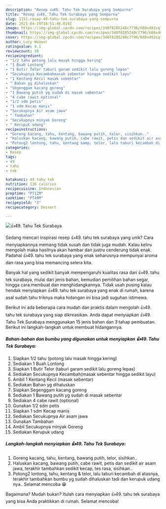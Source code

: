 ```yaml
---
description: "Resep 👍49. Tahu Tek Surabaya yang Sempurna"
title: "Resep 👍49. Tahu Tek Surabaya yang Sempurna"
slug: 1151-resep-49-tahu-tek-surabaya-yang-sempurna
date: 2021-04-19T18:51:48.019Z
image: https://img-global.cpcdn.com/recipes/340f8285248c7796/680x482cq70/👍49-tahu-tek-surabaya-foto-resep-utama.jpg
thumbnail: https://img-global.cpcdn.com/recipes/340f8285248c7796/680x482cq70/👍49-tahu-tek-surabaya-foto-resep-utama.jpg
cover: https://img-global.cpcdn.com/recipes/340f8285248c7796/680x482cq70/👍49-tahu-tek-surabaya-foto-resep-utama.jpg
author: Lucy Weaver
ratingvalue: 4.1
reviewcount: 10
recipeingredient:
- "1/2 tahu potong lalu masak hingga kering"
- "1 Buah Lontong"
- "1 Butir Telor taburi garam sedikit lalu goreng lepas"
- "Secukupnya Kecambahmasak sebentar hingga sedikit layu"
- "1 Kentang Kecil masak sebentar"
- " Bahan yg dihaluskan"
- "Segenggam kacang goreng"
- "1 Bawang putih yg sudah di masak sebentar"
- "4 cabe rawit optional"
- "1/2 sdm petis"
- "1 sdm Kecap manis"
- "Secukupnya Air asam jawa"
- " Tambahan"
- "Secukupnya minyak Goreng"
- " Kerupuk udang"
recipeinstructions:
- "Goreng kacang, tahu, kentang, bawang putih, telor, sisihkan.."
- "Haluskan kacang, bawang putih, cabe rawit, petis dan sedikit air asam jawa, terakhir tambahkan sedikit kecap, tes rasa, sisihkan.."
- "Potong2 lontong, tahu, kentang &amp; telor, lalu taburi kecambah di atasnya, terakhir tambahkan bumbu yg sudah dihaluskan tadi dan kerupuk udang nya.. Selamat mencoba 😁"
categories:
- Resep
tags:
- 49
- tahu
- tek

katakunci: 49 tahu tek 
nutrition: 116 calories
recipecuisine: Indonesian
preptime: "PT12M"
cooktime: "PT49M"
recipeyield: "3"
recipecategory: Dessert

---
```



![👍49. Tahu Tek Surabaya](https://img-global.cpcdn.com/recipes/340f8285248c7796/680x482cq70/👍49-tahu-tek-surabaya-foto-resep-utama.jpg)

Sedang mencari inspirasi resep 👍49. tahu tek surabaya yang unik? Cara menyiapkannya memang tidak susah dan tidak juga mudah. Kalau keliru mengolah maka hasilnya akan hambar dan justru cenderung tidak enak. Padahal 👍49. tahu tek surabaya yang enak seharusnya mempunyai aroma dan rasa yang bisa memancing selera kita.

Banyak hal yang sedikit banyak mempengaruhi kualitas rasa dari 👍49. tahu tek surabaya, mulai dari jenis bahan, kemudian pemilihan bahan segar, hingga cara membuat dan menghidangkannya. Tidak usah pusing kalau hendak menyiapkan 👍49. tahu tek surabaya yang enak di rumah, karena asal sudah tahu triknya maka hidangan ini bisa jadi suguhan istimewa.




Berikut ini ada beberapa cara mudah dan praktis dalam mengolah 👍49. tahu tek surabaya yang siap dikreasikan. Anda dapat menyiapkan 👍49. Tahu Tek Surabaya menggunakan 15 jenis bahan dan 3 tahap pembuatan. Berikut ini langkah-langkah untuk membuat hidangannya.

<!--inarticleads1-->

##### Bahan-bahan dan bumbu yang digunakan untuk menyiapkan 👍49. Tahu Tek Surabaya:

1. Siapkan 1/2 tahu (potong lalu masak hingga kering)
1. Sediakan 1 Buah Lontong
1. Siapkan 1 Butir Telor (taburi garam sedikit lalu goreng lepas)
1. Sediakan Secukupnya Kecambah(masak sebentar hingga sedikit layu)
1. Ambil 1 Kentang Kecil (masak sebentar)
1. Sediakan  Bahan yg dihaluskan
1. Siapkan Segenggam kacang goreng
1. Sediakan 1 Bawang putih yg sudah di masak sebentar
1. Sediakan 4 cabe rawit (optional)
1. Gunakan 1/2 sdm petis
1. Siapkan 1 sdm Kecap manis
1. Sediakan Secukupnya Air asam jawa
1. Gunakan  Tambahan
1. Ambil Secukupnya minyak Goreng
1. Sediakan  Kerupuk udang




<!--inarticleads2-->

##### Langkah-langkah menyiapkan 👍49. Tahu Tek Surabaya:

1. Goreng kacang, tahu, kentang, bawang putih, telor, sisihkan..
1. Haluskan kacang, bawang putih, cabe rawit, petis dan sedikit air asam jawa, terakhir tambahkan sedikit kecap, tes rasa, sisihkan..
1. Potong2 lontong, tahu, kentang &amp; telor, lalu taburi kecambah di atasnya, terakhir tambahkan bumbu yg sudah dihaluskan tadi dan kerupuk udang nya.. Selamat mencoba 😁




Bagaimana? Mudah bukan? Itulah cara menyiapkan 👍49. tahu tek surabaya yang bisa Anda praktikkan di rumah. Selamat mencoba!
